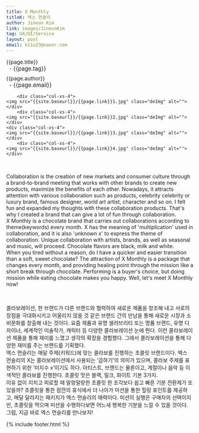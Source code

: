 ```yaml
---
title: X Monthly
titleK: 엑스 먼슬리
author: Jineun Kim
link: images/JineunKim
tag: UX/UI/Service
layout: post
email: k11u23@naver.com
---	
```


<div class="container">

<div class="deDep">
{{page.title}}<br>
<p style="font-size:15px; margin:0px; padding:0px 0px 0px 8px; margin:0px 0px 8px 0px;">- {{page.tag}}</p>
{{page.author}}<br>
<p style="font-size:15px; margin:0px; padding:0px 0px 0px 8px;">- {{page.email}}</p>
</div>


<div class="row" class="imgcolor">
	
		<div class="col-xs-4">
	<img src="{{site.baseurl}}/{{page.link}}1.jpg" class="deImg" alt=""></div>
		<div class="col-xs-4">
	<img src="{{site.baseurl}}/{{page.link}}2.jpg" class="deImg" alt=""></div>
	<div class="col-xs-4">
	<img src="{{site.baseurl}}/{{page.link}}3.jpg" class="deImg" alt=""></div>
		<div class="col-xs-4">
	<img src="{{site.baseurl}}/{{page.link}}4.jpg" class="deImg" alt=""></div>
	
</div>
<br>

<div class="det lato">


Collaboration is the creation of new markets and consumer culture through a brand-to-brand meeting that works with other brands to create new products, maximize the benefits of each other. Nowadays, it attracts attention with various collaboration such as products, celebrity celebrity or luxury brand, famous designer, world art artist, character and so on. I felt fun and expanded my thoughts with these collaboration products. That's why I created a brand that can give a lot of fun through collaboration.
<br>
X Monthly is a chocolate brand that carries out collaborations according to theme(keywords) every month. X has the meaning of 'multiplication' used in collaboration, and it is also 'unknown x' to express the theme of collaboration. Unique collaboration with artists, brands, as well as seasonal and music, will proceed. Chocolate flavors are black, milk and white.
<br>
When you tired without a reason, do I have a quicker and easier transition than a soft, sweet chocolate? The attraction of X Monthly is a package that changes every month, and providing healing point through the mission like a short break through chocolate. Performing is a buyer's choice, but doing mission while eating chocolate makes you happy. Well, let's meet X Monthly now!



</div>

<br>

<div class="noto">

콜라보레이션, 한 브랜드가 다른 브랜드와 협력하여 새로운 제품을 창조해 내고 서로의 장점을 극대화시키고 어울리지 않을 것 같은 브랜드 간의 만남을 통해 새로운 시장과 소비문화를 창출해 내는 것이다. 요즘 제품과 유명 셀러브리티 또는 명품 브랜드, 유명 디자이너, 세계적인 미술작가, 캐릭터 등 다양한 콜라보레이션 눈에 띈다. 이런 콜라보레이션 제품을 통해 재미를 느꼈고 생각의 확장을 경험했다. 그래서 콜라보레이션을 통해 다양한 재미를 주는 브랜드를 기획했다.
<br>
엑스 먼슬리는 매달 주제(키워드)에 맞는 콜라보를 진행하는 초콜릿 브랜드이다. 엑스 먼슬리의 X는 콜라보레이션에서 사용되는 ‘곱하기’의 의미가 있으며, 콜라보 주제를 표현하기 위한 ‘미지수 x’이기도 하다. 아티스트, 브랜드는 물론이고, 계절이나 음악 등 이색적인 콜라보를 진행한다. 초콜릿 맛은 블랙, 밀크, 화이트 기본 3가지.
<br>
이유 없이 지치고 피로할 때 말랑말랑한 초콜릿 한 조각보다 쉽고 빠른 기분 전환제가 또 있을까? 초콜릿을 통한 잠깐의 휴식에서 더 나아가 미션을 통한 힐링 포인트를 제공하고, 매달 달라지는 패키지가 엑스 먼슬리의 매력이다. 미션의 실행은 구매자의 선택이지만, 초콜릿을 먹으며 미션을 수행하다보면 어느새 행복한 기분을 느낄 수 있을 것이다. 그럼, 지금 바로 엑스 먼슬리를 만나보자!


</div>
{% include footer.html %} 